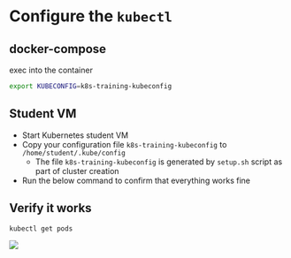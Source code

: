 # Configure the `kubectl`

## docker-compose

exec into the container

```bash
export KUBECONFIG=k8s-training-kubeconfig
```

## Student VM
* Start Kubernetes student VM
* Copy your configuration file `k8s-training-kubeconfig` to `/home/student/.kube/config`
  * The file `k8s-training-kubeconfig` is generated by `setup.sh` script as part of cluster creation
* Run the below command to confirm that everything works fine

## Verify it works

```bash
kubectl get pods
```

![](images/kubectl-get-pods.png)
